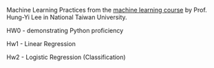 Machine Learning Practices from the [machine learning course](http://speech.ee.ntu.edu.tw/~tlkagk/courses_ML20.html) by Prof. Hung-Yi Lee in National Taiwan University.

HW0 - demonstrating Python proficiency

Hw1 - Linear Regression

Hw2 - Logistic Regression (Classification)
